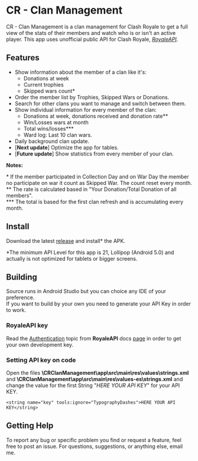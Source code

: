 # CR - Clan Management  
  
CR - Clan Management is a clan management for Clash Royale to get a full view of the stats of their members and watch who is or isn't an active player. This app uses unofficial public API for Clash Royale, [*RoyaleAPI*](https://royaleapi.com/).  
  
## Features  
  
- Show information about the member of a clan like it's:  
  - Donations at week  
  - Current trophies   
  - Skipped wars count*  
- Order the member list by Trophies, Skipped Wars or Donations.  
- Search for other clans you want to manage and switch between them.  
- Show individual information for every member of the clan:  
  - Donations at week, donations received and donation rate**  
  - Win/Losses wars at month  
  - Total wins/losses*** 
  - Ward log: Last 10 clan wars.
- Daily background clan update. 
- [**Next update**] Optimize the app for tables.  
- [**Future update**] Show statistics from every member of your clan.  

**Notes:**
<p>* If the member participated in Collection Day and on War Day the member no participate on war it count as Skipped War. The count reset every month.<br> 
** The rate is calculated based in "Your Donation/Total Donation of all members".<br>
*** The total is based for the first clan refresh and is accumulating every month.</p>
  
## Install  
  
Download the latest [release](https://github.com/Bahamut1797/CRCMngmt/releases/latest) and install\* the APK.  
  
\*The minimum API Level for this app is 21, Lollipop (Android 5.0) and actually is not optimized for tablets or bigger screens.  
  
## Building  
  
Source runs in Android Studio but you can choice any IDE of your preference.  
If you want to build by your own you need to generate your API Key in order to work.  
  
### RoyaleAPI key  
  
Read the [Authentication](https://docs.royaleapi.com/#/authentication?id=key-management) topic from **RoyaleAPI** docs [page]((https://docs.royaleapi.com/)) in order to get your own development key.  
  
### Setting API key on code  
  
Open the files **\CRClanManagement\app\src\main\res\values\strings.xml** and **\CRClanManagement\app\src\main\res\values-es\strings.xml** and change the value for the first String "*HERE YOUR API KEY*" for your API KEY.  
  
`<string name="key" tools:ignore="TypographyDashes">HERE YOUR API KEY</string>`

## Getting Help  
  
To report any bug or specific problem you find or request a feature, feel free to post an issue. For questions, suggestions, or anything else, email me.